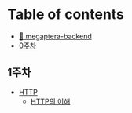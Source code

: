 # Table of contents

* [🧐 megaptera-backend](README.md)
* [0주차](0.md)

## 1주차

* [HTTP](1/http/README.md)
  * [HTTP의 이해](1/http/http.md)

